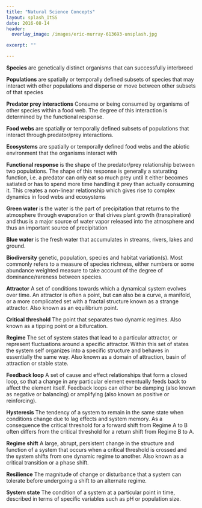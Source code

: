```yaml
---
title: "Natural Science Concepts"
layout: splash_ItSS
date: 2016-08-14
header:
  overlay_image: /images/eric-murray-613693-unsplash.jpg

excerpt: ""

---
```


__Species__ are genetically distinct organisms that can successfully interbreed

__Populations__ are spatially or temporally defined subsets of species that may interact with other populations and disperse or move between other subsets of that species

__Predator prey interactions__ Consume or being consumed by organisms of other species within a food web. The degree of this interaction is determined by the functional response.

__Food webs__ are spatially or temporally defined subsets of populations that interact through predator/prey interactions.

__Ecosystems__ are spatially or temporally defined food webs and the abiotic environment that the organisms interact with

__Functional response__ is the shape of the predator/prey relationship between two populations. The shape of this response is generally a saturating function, i.e. a predator can only eat so much prey until it either becomes satiated or has to spend more time handling it prey than actually consuming it. This creates a non-linear relationship which gives rise to complex dynamics in food webs and ecosystems

__Green water__ is the water is the part of precipitation that returns to the atmosphere through evaporation or that drives plant growth (transpiration) and thus is a major source of water vapor released into the atmosphere and thus an important source of precipitation

__Blue water__ is the fresh water that accumulates in streams, rivers, lakes and ground.

__Biodiversity__ genetic, population, species and habitat variation(s). Most commonly refers to a measure of species richness, either numbers or some abundance weighted measure to take account of the degree of dominance/rareness between species.

__Attractor__ A set of conditions towards which a dynamical system evolves over time. An  attractor is often a point, but can also be a curve, a manifold, or a more complicated set  with a fractal structure known as a strange attractor. Also known as an equilibrium point.

__Critical threshold__ The point that separates two dynamic regimes. Also known as a tipping point or a bifurcation.

__Regime__ The set of system states that lead to a particular attractor, or represent  fluctuations around a specific attractor. Within this set of states the system self organizes into a specific structure and behaves in essentially the same way. Also known as a domain  of attraction, basin of attraction or stable state.

__Feedback loop__ A set of cause and effect relationships that form a closed loop, so that a change  in any particular element eventually feeds back to affect the element itself. Feedback loops  can either be damping (also known as negative or balancing) or amplifying (also known as  positive or reinforcing).

__Hysteresis__ The tendency of a system to remain in the same state when conditions change  due to lag effects and system memory. As a consequence the critical threshold for a  forward shift from Regime A to B often differs from the critical threshold for a return shift  from Regime B to A.

__Regime shift__ A large, abrupt, persistent change in the structure and function of a system  that occurs when a critical threshold is crossed and the system shifts from one dynamic  regime to another. Also known as a critical transition or a phase shift.

__Resilience__ The magnitude of change or disturbance that a system can tolerate before  undergoing a shift to an alternate regime.

__System state__ The condition of a system at a particular point in time, described in terms of  specific variables such as pH or population size.
